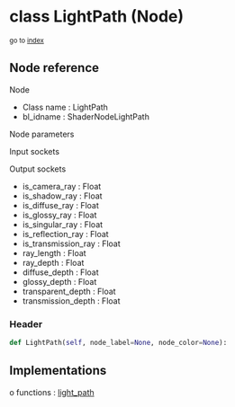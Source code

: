 # class LightPath (Node)

<sub>go to [index](/docs/index.md)</sub>

## Node reference

Node
 - Class name : LightPath
 - bl_idname : ShaderNodeLightPath

Node parameters

Input sockets

Output sockets
 - is_camera_ray : Float
 - is_shadow_ray : Float
 - is_diffuse_ray : Float
 - is_glossy_ray : Float
 - is_singular_ray : Float
 - is_reflection_ray : Float
 - is_transmission_ray : Float
 - ray_length : Float
 - ray_depth : Float
 - diffuse_depth : Float
 - glossy_depth : Float
 - transparent_depth : Float
 - transmission_depth : Float

### Header

``` python
def LightPath(self, node_label=None, node_color=None):
```

## Implementations

o functions : [light_path](/docs/Shader_classes/GLOBAL.md#light_path)

